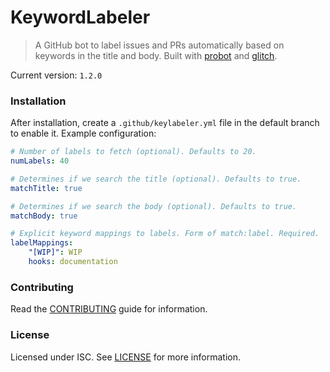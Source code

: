 # KeywordLabeler

> A GitHub bot to label issues and PRs automatically based on keywords in the title and body. Built with [probot](https://github.com/probot/probot) and [glitch](https://glitch.com).

Current version: `1.2.0`

### Installation
After installation, create a `.github/keylabeler.yml` file in the default branch to enable it.
Example configuration:
```yml
# Number of labels to fetch (optional). Defaults to 20.
numLabels: 40

# Determines if we search the title (optional). Defaults to true.
matchTitle: true

# Determines if we search the body (optional). Defaults to true.
matchBody: true

# Explicit keyword mappings to labels. Form of match:label. Required.
labelMappings:
    "[WIP]": WIP
    hooks: documentation 
```

### Contributing
Read the [CONTRIBUTING](CONTRIBUTING.md) guide for information.

### License
Licensed under ISC. See [LICENSE](LICENSE) for more information.
